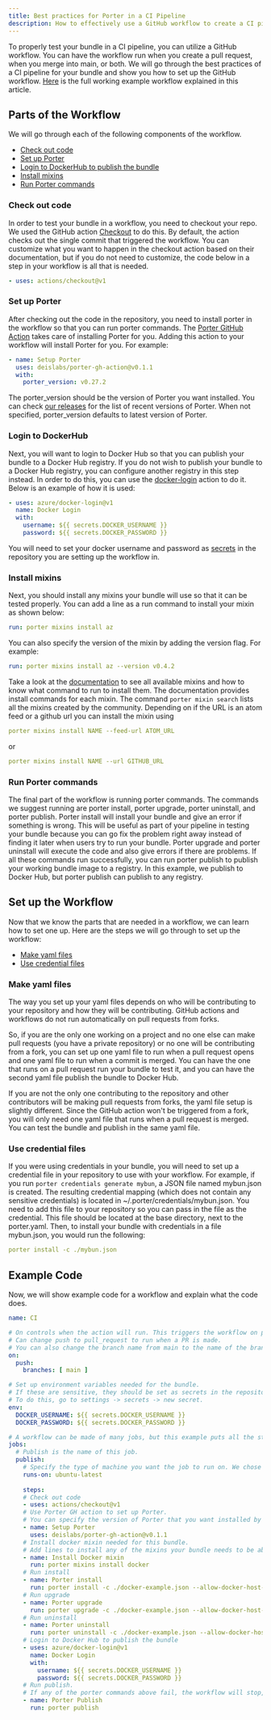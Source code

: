 ```yaml
---
title: Best practices for Porter in a CI Pipeline
description: How to effectively use a GitHub workflow to create a CI pipeline using Porter.
---
```


To properly test your bundle in a CI pipeline, you can utilize a GitHub workflow. 
You can have the workflow run when you create a pull request, when you merge into 
main, or both. We will go through the best practices of a CI pipeline for your 
bundle and show you how to set up the GitHub workflow. [Here](https://github.com/deislabs/porter-pipeline/blob/main/.github/workflows/publish.yaml) is the full working example workflow explained in this article.

## Parts of the Workflow

We will go through each of the following components of the workflow. 

* [Check out code](#check-out-code)
* [Set up Porter](#set-up-porter)
* [Login to DockerHub to publish the bundle](#login-to-dockerhub)
* [Install mixins](#install-mixins)
* [Run Porter commands](#run-porter-commands)

### Check out code
In order to test your bundle in a workflow, you need to checkout your repo. We 
used the GitHub action [Checkout](https://github.com/actions/checkout) to do this. 
By default, the action checks out the single commit that triggered the workflow. You
can customize what you want to happen in the checkout action based on their documentation, 
but if you do not need to customize, the code below in a step in your workflow is all that 
is needed.
````yaml
- uses: actions/checkout@v1
````

### Set up Porter
After checking out the code in the repository, you need to install porter in the workflow
so that you can run porter commands. The [Porter GitHub Action](https://github.com/deislabs/porter-gh-action) takes care of installing Porter for you. Adding this 
action to your workflow will install Porter for you. For example:
````yaml
- name: Setup Porter
  uses: deislabs/porter-gh-action@v0.1.1
  with:
    porter_version: v0.27.2
````
The porter_version should be the version of Porter you want installed. You can check [our releases](https://github.com/deislabs/porter) for the list of recent versions of Porter. When not specified, porter_version defaults to latest version of Porter. 

### Login to DockerHub
Next, you will want to login to Docker Hub so that you can publish your bundle to a Docker Hub registry. If you do not wish to publish your bundle to a Docker Hub registry, you can configure another registry in this step instead.
In order to do this, you can use the [docker-login](https://github.com/Azure/docker-login) action
to do it. Below is an example of how it is used:
````yaml
- uses: azure/docker-login@v1
  name: Docker Login
  with:
    username: ${{ secrets.DOCKER_USERNAME }}
    password: ${{ secrets.DOCKER_PASSWORD }}
````
You will need to set your docker username and password as [secrets](https://docs.github.com/en/actions/configuring-and-managing-workflows/creating-and-storing-encrypted-secrets) in the repository you are setting up the workflow in.

### Install mixins
Next, you should install any mixins your bundle will use so that it can be tested properly. You
can add a line as a run command to install your mixin as shown below:
````yaml
run: porter mixins install az
````
You can also specify the version of the mixin by adding the version flag. For example:
````yaml
run: porter mixins install az --version v0.4.2
````
Take a look at the [documentation](https://porter.sh/mixins) to see all available mixins and how to know what command to run to install them. The documentation provides install commands for each mixin. The command `porter mixin search` lists all the mixins created by the community. Depending on if the URL is an atom feed or a github url you can install the mixin using
```yaml
porter mixins install NAME --feed-url ATOM_URL
```
or
```yaml
porter mixins install NAME --url GITHUB_URL
```

### Run Porter commands
The final part of the workflow is running porter commands. The commands we suggest running are porter install, porter upgrade, porter uninstall, and porter publish. Porter install will install your bundle and give an error if something is wrong. This will be useful as part of your pipeline in testing your bundle because you can go fix the problem right away instead of finding it later when users try to run your bundle. Porter upgrade and porter uninstall will execute the code and also give errors if there are problems. If all these commands run successfully, you can run porter publish to publish your working bundle image to a registry. In this example, we publish to Docker Hub, but porter publish can publish to any registry. 

## Set up the Workflow
Now that we know the parts that are needed in a workflow, we can learn how to set one up. Here are the steps we will go through to set up the workflow: 

* [Make yaml files](#make-yaml-files)
* [Use credential files](#use-credential-files)

### Make yaml files
The way you set up your yaml files depends on who will be contributing to your repository and how they will be contributing. GitHub actions and workflows do not run automatically on pull requests from forks. 

So, if you are the only one working on a project and no one else can make pull requests (you have a private repository) or no one will be contributing from a fork, you can set up one yaml file to run when a pull request opens and one yaml file to run when a commit is merged. You can have the one that runs on a pull request run your bundle to test it, and you can have the second yaml file publish the bundle to Docker Hub. 

If you are not the only one contributing to the repository and other contributors will be making pull requests from forks, the yaml file setup is slightly different. Since the GitHub action won't be triggered from a fork, you will only need one yaml file that runs when a pull request is merged. You can test the bundle and publish in the same yaml file.  


### Use credential files
If you were using credentials in your bundle, you will need to set up a credential file in your repository to use with your workflow. For example, if you run `porter credentials generate mybun`, a JSON file named mybun.json is created. The resulting credential mapping (which does not contain any sensitive credentials) is located in ~/.porter/credentials/mybun.json. You need to add this file to your repository so you can pass in the file as the credential. This file should be located at the base directory, next to the porter.yaml. Then, to install your bundle with credentials in a file mybun.json, you would run the following:
```yaml
porter install -c ./mybun.json
```

## Example Code

Now, we will show example code for a workflow and explain what the code does.

```yaml
name: CI

# On controls when the action will run. This triggers the workflow on push event for the main branch. 
# Can change push to pull_request to run when a PR is made. 
# You can also change the branch name from main to the name of the branch you want the workflow to run on. 
on:
  push:
    branches: [ main ]

# Set up environment variables needed for the bundle. 
# If these are sensitive, they should be set as secrets in the repository. 
# To do this, go to settings -> secrets -> new secret.
env:
  DOCKER_USERNAME: ${{ secrets.DOCKER_USERNAME }}
  DOCKER_PASSWORD: ${{ secrets.DOCKER_PASSWORD }}

# A workflow can be made of many jobs, but this example puts all the steps under one job.
jobs:
  # Publish is the name of this job.
  publish: 
    # Specify the type of machine you want the job to run on. We chose ubuntu-latest. 
    runs-on: ubuntu-latest
    
    steps: 
    # Check out code
    - uses: actions/checkout@v1
    # Use Porter GH action to set up Porter. 
    # You can specify the version of Porter that you want installed by adding the lines for with and porter_version as explained above. 
    - name: Setup Porter
      uses: deislabs/porter-gh-action@v0.1.1
    # Install docker mixin needed for this bundle. 
    # Add lines to install any of the mixins your bundle needs to be able to run.
    - name: Install Docker mixin
      run: porter mixins install docker
    # Run install
    - name: Porter install
      run: porter install -c ./docker-example.json --allow-docker-host-access
    # Run upgrade
    - name: Porter upgrade
      run: porter upgrade -c ./docker-example.json --allow-docker-host-access
    # Run uninstall
    - name: Porter uninstall
      run: porter uninstall -c ./docker-example.json --allow-docker-host-access
    # Login to Docker Hub to publish the bundle
    - uses: azure/docker-login@v1
      name: Docker Login
      with:
        username: ${{ secrets.DOCKER_USERNAME }}
        password: ${{ secrets.DOCKER_PASSWORD }}
    # Run publish. 
    # If any of the porter commands above fail, the workflow will stop, so your bundle will only be published if it works properly.
    - name: Porter Publish
      run: porter publish
```
